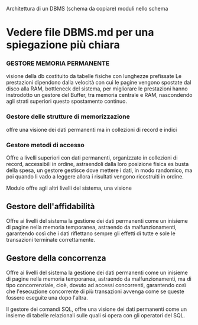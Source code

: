 <link rel="stylesheet" href="../style.css">

Architettura di un DBMS
(schema da copiare)
moduli nello schema

# Vedere file DBMS.md per una spiegazione più chiara

### GESTORE MEMORIA PERMANENTE

visione della db costituito da tabelle fisiche con lunghezze prefissate
Le prestazioni dipendono dalla velocità con cui le pagine vengono spostate dal disco alla RAM, bottleneck del sistema, per migliorare le prestazioni hanno instrodotto un gestore del Buffer, tra memoria centrale e RAM, nascondendo agli strati superiori questo spostamento continuo.

### Gestore delle strutture di memorizzazione

offre una visione dei dati permanenti ma in collezioni di record e indici

### Gestore metodi di accesso

Offre a livelli superiori con dati permanenti, organizzato in collezioni di record, accessibili in ordine, astraendoli dalla loro posizione fisica
es busta della spesa, un gestore gestisce dove mettere i dati, in modo randomico, ma poi quando li vado a leggere allora i risultati vengono ricostruiti in ordine.

Modulo offre agli altri livelli del sistema, una visione

## Gestore dell'affidabilità

Offre ai livelli del sistema la gestione dei dati permanenti come un inisieme di pagine nella memoria temporanea, astraendo da malfunzionamenti, garantendo così che i dati riflettano sempre gli effetti di tutte e sole le transazioni terminate correttamente.

## Gestore della concorrenza

Offre ai livelli del sistema la gestione dei dati permanenti come un inisieme di pagine nella memoria temporanea, astraendo da malfunzionamenti, ma di tipo concorrenziale, cioè, dovuto ad accessi concorrenti, garantendo così che l'esecuzione concorrente di più transazioni avvenga come se queste fossero eseguite una dopo l'altra.

Il gestore dei comandi SQL, offre una visione dei dati permanenti come un insieme di tabelle relazionali sulle quali si opera con gli operatori del SQL.
